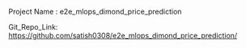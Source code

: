 Project Name : e2e_mlops_dimond_price_prediction


Git_Repo_Link: https://github.com/satish0308/e2e_mlops_dimond_price_prediction/
